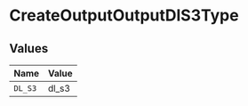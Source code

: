 # CreateOutputOutputDlS3Type


## Values

| Name    | Value   |
| ------- | ------- |
| `DL_S3` | dl_s3   |